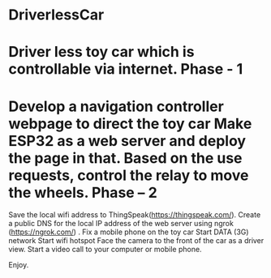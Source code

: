 # DriverlessCar
Driver less toy car which is controllable via internet.
Phase - 1
==========
Develop a navigation controller webpage to direct the toy car
Make ESP32 as a web server and deploy the page in that.
Based on the use requests, control the relay to move the wheels.
Phase – 2
=========
Save the local wifi address to ThingSpeak(https://thingspeak.com/).
Create a public DNS for the local IP address of the web server using ngrok (https://ngrok.com/) .
Fix a mobile phone on the toy car
Start DATA (3G) network
Start  wifi hotspot
Face the camera to the front of the car as a driver view.
Start a video call to your computer or mobile phone. 

Enjoy.
